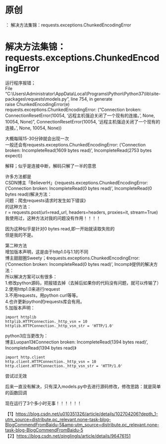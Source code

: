 # 原创

： 解决方法集锦：requests.exceptions.ChunkedEncodingError

# 解决方法集锦：requests.exceptions.ChunkedEncodingError

运行程序报错；<br/> File “C:\Users\Administrator\AppData\Local\Programs\Python\Python37\lib\site-packages\requests\models.py”,
line 754, in generate<br/> raise ChunkedEncodingError(e)<br/> requests.exceptions.ChunkedEncodingError: (“Connection
broken: ConnectionResetError(10054, ‘远程主机强迫关闭了一个现有的连接。’, None, 10054, None)”, ConnectionResetError(10054,
‘远程主机强迫关闭了一个现有的连接。’, None, 10054, None))

大概每隔15-30分钟就会出现一次<br/> 一般还会有requests.exceptions.ChunkedEncodingError: (‘Connection broken: IncompleteRead(1609 bytes
read)’, IncompleteRead(2753 bytes expect))

解释；似乎是连接中断，解码只解了一半的意思

许多方法都是<br/> CSDN博主「BelieverH」《requests.exceptions.ChunkedEncodingError: (‘Connection broken: IncompleteRead(0 bytes
read)’, IncompleteRead(0 bytes read))解决方法：<br/> 问题：爬虫requests请求时发生如下错误》<br/> 的这种方法：<br/> r = requests.post(url=read_url,
headers=headers, proxies=it, stream=True)<br/> 我使用过，这种方法对我的问题没有作用！！！！

因为这种似乎是针对0 bytes read,即一开始就读取失败的<br/> 但是我的不是。

第二种方法<br/> 增加版本声明，这是由于http1.0与1.1的不同<br/> 博主甜甜圈Sweety；《requests.exceptions.ChunkedEncodingError: (‘Connection broken:
IncompleteRead(0 bytes read)’, Incomp》提供的解决方法：<br/> 所以解决方案可以有很多：<br/> 1.修改python源码，把报错去掉（去掉后如果你的代码没有问题，就可以传输了）<br/>
2.使用http1.0来进行request<br/> 3.不用requests，用python curl等等。<br/> 4.也许更新python的requests库会有用。<br/> 5.加版本声明：

```
import httplib
httplib.HTTPConnection._http_vsn = 10
httplib.HTTPConnection._http_vsn_str = 'HTTP/1.0'

```

python3应当更改为：<br/> 博主Luopan13《Connection broken: IncompleteRead(1394 bytes read)’, IncompleteRead(1394 bytes read)》

```
import http.client
http.client.HTTPConnection._http_vsn = 10
http.client.HTTPConnection._http_vsn_str = 'HTTP/1.0'

```

尝试过无效

后来一直没有解决，只有深入models.py中去进行源码修改，修改思路：就是简单的函数回调

现在运行了3个多小时无事！！！！！！

【1】https://blog.csdn.net/u010351326/article/details/102704206?depth_1-utm_source=distribute.pc_relevant.none-task-blog-BlogCommendFromBaidu-5&amp;utm_source=distribute.pc_relevant.none-task-blog-BlogCommendFromBaidu-5<br/>
【2】https://blog.csdn.net/qinglingls/article/details/96476151

